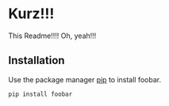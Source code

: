 # Kurz!!!

This Readme!!!! Oh, yeah!!!

## Installation

Use the package manager [pip](https://pip.pypa.io/en/stable/) to install foobar.

```bash
pip install foobar
```
